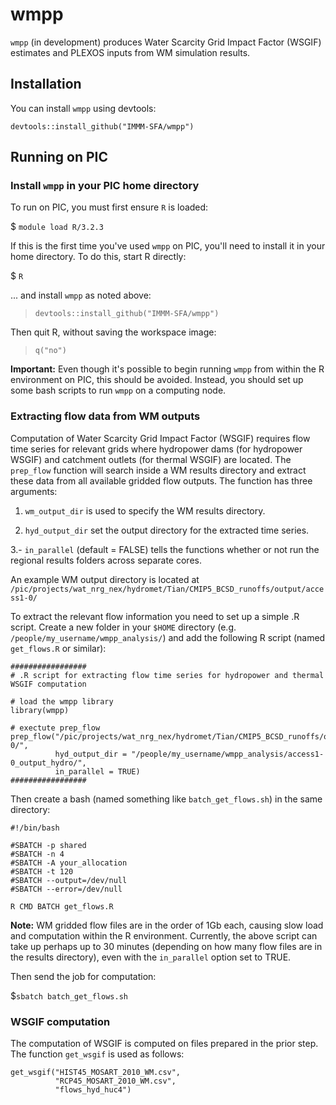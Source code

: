 
<!-- README.md is generated from README.Rmd. Please edit that file -->
wmpp
====

`wmpp` (in development) produces Water Scarcity Grid Impact Factor (WSGIF) estimates and PLEXOS inputs from WM simulation results.

Installation
------------

You can install `wmpp` using devtools:

`devtools::install_github("IMMM-SFA/wmpp")`

Running on PIC
--------------

### Install `wmpp` in your PIC home directory

To run on PIC, you must first ensure `R` is loaded:

$ `module load R/3.2.3`

If this is the first time you've used `wmpp` on PIC, you'll need to install it in your home directory. To do this, start R directly:

$ `R`

... and install `wmpp` as noted above:

> `devtools::install_github("IMMM-SFA/wmpp")`

Then quit R, without saving the workspace image:

> `q("no")`

**Important:** Even though it's possible to begin running `wmpp` from within the R environment on PIC, this should be avoided. Instead, you should set up some bash scripts to run `wmpp` on a computing node.

### Extracting flow data from WM outputs

Computation of Water Scarcity Grid Impact Factor (WSGIF) requires flow time series for relevant grids where hydropower dams (for hydropower WSGIF) and catchment outlets (for thermal WSGIF) are located. The `prep_flow` function will search inside a WM results directory and extract these data from all available gridded flow outputs. The function has three arguments:

1.  `wm_output_dir` is used to specify the WM results directory.

2.  `hyd_output_dir` set the output directory for the extracted time series.

3.- `in_parallel` (default = FALSE) tells the functions whether or not run the regional results folders across separate cores.

An example WM output directory is located at `/pic/projects/wat_nrg_nex/hydromet/Tian/CMIP5_BCSD_runoffs/output/access1-0/`

To extract the relevant flow information you need to set up a simple .R script. Create a new folder in your `$HOME` directory (e.g. `/people/my_username/wmpp_analysis/`) and add the following R script (named `get_flows.R` or similar):

    #################
    # .R script for extracting flow time series for hydropower and thermal WSGIF computation

    # load the wmpp library
    library(wmpp)

    # exectute prep_flow
    prep_flow("/pic/projects/wat_nrg_nex/hydromet/Tian/CMIP5_BCSD_runoffs/output/access1-0/",
              hyd_output_dir = "/people/my_username/wmpp_analysis/access1-0_output_hydro/",
              in_parallel = TRUE)
    #################

Then create a bash (named something like `batch_get_flows.sh`) in the same directory:

    #!/bin/bash

    #SBATCH -p shared
    #SBATCH -n 4
    #SBATCH -A your_allocation
    #SBATCH -t 120
    #SBATCH --output=/dev/null
    #SBATCH --error=/dev/null

    R CMD BATCH get_flows.R

**Note:** WM gridded flow files are in the order of 1Gb each, causing slow load and computation within the R environment. Currently, the above script can take up perhaps up to 30 minutes (depending on how many flow files are in the results directory), even with the `in_parallel` option set to TRUE.

Then send the job for computation:

$`sbatch batch_get_flows.sh`

### WSGIF computation

The computation of WSGIF is computed on files prepared in the prior step. The function `get_wsgif` is used as follows:

    get_wsgif("HIST45_MOSART_2010_WM.csv",
              "RCP45_MOSART_2010_WM.csv",
              "flows_hyd_huc4")
